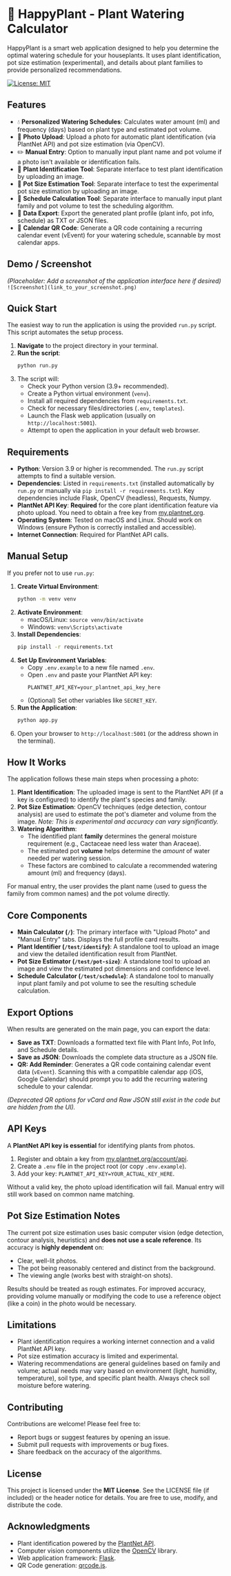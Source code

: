 # 🌱 HappyPlant - Plant Watering Calculator

HappyPlant is a smart web application designed to help you determine the optimal watering schedule for your houseplants. It uses plant identification, pot size estimation (experimental), and details about plant families to provide personalized recommendations.

[![License: MIT](https://img.shields.io/badge/License-MIT-yellow.svg)](https://opensource.org/licenses/MIT)

## Features

- 💧 **Personalized Watering Schedules**: Calculates water amount (ml) and frequency (days) based on plant type and estimated pot volume.
- 📸 **Photo Upload**: Upload a photo for automatic plant identification (via PlantNet API) and pot size estimation (via OpenCV).
- ✏️ **Manual Entry**: Option to manually input plant name and pot volume if a photo isn't available or identification fails.
- 🌿 **Plant Identification Tool**: Separate interface to test plant identification by uploading an image.
- 📏 **Pot Size Estimation Tool**: Separate interface to test the experimental pot size estimation by uploading an image.
- 📅 **Schedule Calculation Tool**: Separate interface to manually input plant family and pot volume to test the scheduling algorithm.
- 💾 **Data Export**: Export the generated plant profile (plant info, pot info, schedule) as TXT or JSON files.
- 📲 **Calendar QR Code**: Generate a QR code containing a recurring calendar event (vEvent) for your watering schedule, scannable by most calendar apps.

## Demo / Screenshot

_(Placeholder: Add a screenshot of the application interface here if desired)_
`![Screenshot](link_to_your_screenshot.png)`

## Quick Start

The easiest way to run the application is using the provided `run.py` script. This script automates the setup process.

1.  **Navigate** to the project directory in your terminal.
2.  **Run the script**:
    ```bash
    python run.py
    ```
3.  The script will:
    - Check your Python version (3.9+ recommended).
    - Create a Python virtual environment (`venv`).
    - Install all required dependencies from `requirements.txt`.
    - Check for necessary files/directories (`.env`, `templates`).
    - Launch the Flask web application (usually on `http://localhost:5001`).
    - Attempt to open the application in your default web browser.

## Requirements

- **Python**: Version 3.9 or higher is recommended. The `run.py` script attempts to find a suitable version.
- **Dependencies**: Listed in `requirements.txt` (installed automatically by `run.py` or manually via `pip install -r requirements.txt`). Key dependencies include Flask, OpenCV (headless), Requests, Numpy.
- **PlantNet API Key**: **Required** for the core plant identification feature via photo upload. You need to obtain a free key from [my.plantnet.org](https://my.plantnet.org/account/api).
- **Operating System**: Tested on macOS and Linux. Should work on Windows (ensure Python is correctly installed and accessible).
- **Internet Connection**: Required for PlantNet API calls.

## Manual Setup

If you prefer not to use `run.py`:

1.  **Create Virtual Environment**:
    ```bash
    python -m venv venv
    ```
2.  **Activate Environment**:
    - macOS/Linux: `source venv/bin/activate`
    - Windows: `venv\Scripts\activate`
3.  **Install Dependencies**:
    ```bash
    pip install -r requirements.txt
    ```
4.  **Set Up Environment Variables**:
    - Copy `.env.example` to a new file named `.env`.
    - Open `.env` and paste your PlantNet API key:
      ```dotenv
      PLANTNET_API_KEY=your_plantnet_api_key_here
      ```
    - (Optional) Set other variables like `SECRET_KEY`.
5.  **Run the Application**:
    ```bash
    python app.py
    ```
6.  Open your browser to `http://localhost:5001` (or the address shown in the terminal).

## How It Works

The application follows these main steps when processing a photo:

1.  **Plant Identification**: The uploaded image is sent to the PlantNet API (if a key is configured) to identify the plant's species and family.
2.  **Pot Size Estimation**: OpenCV techniques (edge detection, contour analysis) are used to estimate the pot's diameter and volume from the image. _Note: This is experimental and accuracy can vary significantly._
3.  **Watering Algorithm**:
    - The identified plant **family** determines the general moisture requirement (e.g., Cactaceae need less water than Araceae).
    - The estimated pot **volume** helps determine the _amount_ of water needed per watering session.
    - These factors are combined to calculate a recommended watering amount (ml) and frequency (days).

For manual entry, the user provides the plant name (used to guess the family from common names) and the pot volume directly.

## Core Components

- **Main Calculator (`/`)**: The primary interface with "Upload Photo" and "Manual Entry" tabs. Displays the full profile card results.
- **Plant Identifier (`/test/identify`)**: A standalone tool to upload an image and view the detailed identification result from PlantNet.
- **Pot Size Estimator (`/test/pot-size`)**: A standalone tool to upload an image and view the estimated pot dimensions and confidence level.
- **Schedule Calculator (`/test/schedule`)**: A standalone tool to manually input plant family and pot volume to see the resulting schedule calculation.

## Export Options

When results are generated on the main page, you can export the data:

- **Save as TXT**: Downloads a formatted text file with Plant Info, Pot Info, and Schedule details.
- **Save as JSON**: Downloads the complete data structure as a JSON file.
- **QR: Add Reminder**: Generates a QR code containing calendar event data (`vEvent`). Scanning this with a compatible calendar app (iOS, Google Calendar) should prompt you to add the recurring watering schedule to your calendar.

_(Deprecated QR options for vCard and Raw JSON still exist in the code but are hidden from the UI)._

## API Keys

A **PlantNet API key is essential** for identifying plants from photos.

1.  Register and obtain a key from [my.plantnet.org/account/api](https://my.plantnet.org/account/api).
2.  Create a `.env` file in the project root (or copy `.env.example`).
3.  Add your key: `PLANTNET_API_KEY=YOUR_ACTUAL_KEY_HERE`.

Without a valid key, the photo upload identification will fail. Manual entry will still work based on common name matching.

## Pot Size Estimation Notes

The current pot size estimation uses basic computer vision (edge detection, contour analysis, heuristics) and **does not use a scale reference**. Its accuracy is **highly dependent** on:

- Clear, well-lit photos.
- The pot being reasonably centered and distinct from the background.
- The viewing angle (works best with straight-on shots).

Results should be treated as rough estimates. For improved accuracy, providing volume manually or modifying the code to use a reference object (like a coin) in the photo would be necessary.

## Limitations

- Plant identification requires a working internet connection and a valid PlantNet API key.
- Pot size estimation accuracy is limited and experimental.
- Watering recommendations are general guidelines based on family and volume; actual needs may vary based on environment (light, humidity, temperature), soil type, and specific plant health. Always check soil moisture before watering.

## Contributing

Contributions are welcome! Please feel free to:

- Report bugs or suggest features by opening an issue.
- Submit pull requests with improvements or bug fixes.
- Share feedback on the accuracy of the algorithms.

## License

This project is licensed under the **MIT License**. See the LICENSE file (if included) or the header notice for details. You are free to use, modify, and distribute the code.

## Acknowledgments

- Plant identification powered by the [PlantNet API](https://my.plantnet.org/).
- Computer vision components utilize the [OpenCV](https://opencv.org/) library.
- Web application framework: [Flask](https://flask.palletsprojects.com/).
- QR Code generation: [qrcode.js](https://github.com/davidshimjs/qrcodejs).
